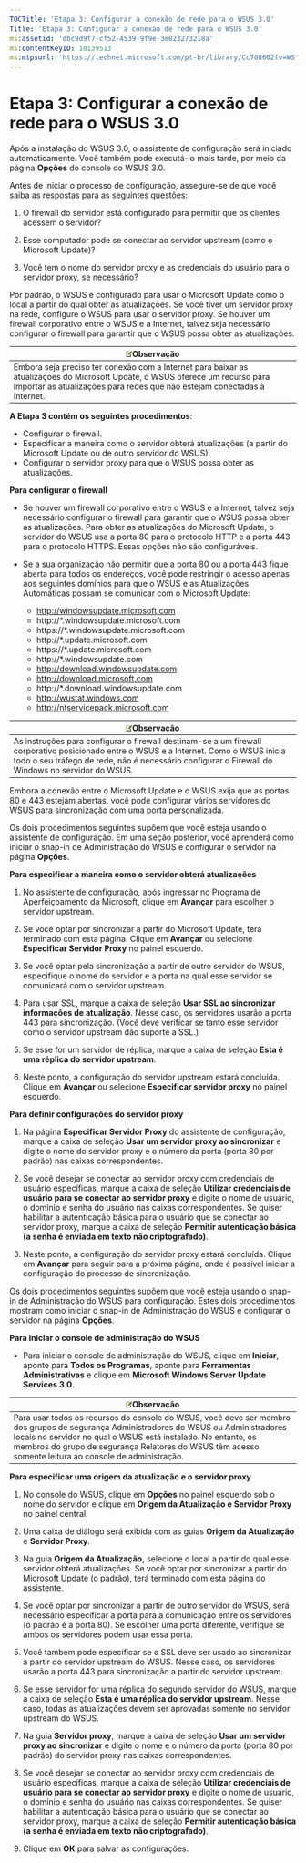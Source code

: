 ```yaml
---
TOCTitle: 'Etapa 3: Configurar a conexão de rede para o WSUS 3.0'
Title: 'Etapa 3: Configurar a conexão de rede para o WSUS 3.0'
ms:assetid: 'dbc9d9f7-cf52-4539-9f9e-3e823273218a'
ms:contentKeyID: 18139513
ms:mtpsurl: 'https://technet.microsoft.com/pt-br/library/Cc708602(v=WS.10)'
---
```


Etapa 3: Configurar a conexão de rede para o WSUS 3.0
=====================================================

Após a instalação do WSUS 3.0, o assistente de configuração será iniciado automaticamente. Você também pode executá-lo mais tarde, por meio da página **Opções** do console do WSUS 3.0.

Antes de iniciar o processo de configuração, assegure-se de que você saiba as respostas para as seguintes questões:

1. O firewall do servidor está configurado para permitir que os clientes acessem o servidor?

2. Esse computador pode se conectar ao servidor upstream (como o Microsoft Update)?

3. Você tem o nome do servidor proxy e as credenciais do usuário para o servidor proxy, se necessário?

Por padrão, o WSUS é configurado para usar o Microsoft Update como o local a partir do qual obter as atualizações. Se você tiver um servidor proxy na rede, configure o WSUS para usar o servidor proxy. Se houver um firewall corporativo entre o WSUS e a Internet, talvez seja necessário configurar o firewall para garantir que o WSUS possa obter as atualizações.

| ![](images/Cc708602.note(WS.10).gif)Observação                                                                                                                               |
|-----------------------------------------------------------------------------------------------------------------------------------------------------------------------------------------------------------|
| Embora seja preciso ter conexão com a Internet para baixar as atualizações do Microsoft Update, o WSUS oferece um recurso para importar as atualizações para redes que não estejam conectadas à Internet. |

**A Etapa 3 contém os seguintes procedimentos**:

-   Configurar o firewall.
-   Especificar a maneira como o servidor obterá atualizações (a partir do Microsoft Update ou de outro servidor do WSUS).
-   Configurar o servidor proxy para que o WSUS possa obter as atualizações.

**Para configurar o firewall**
-   Se houver um firewall corporativo entre o WSUS e a Internet, talvez seja necessário configurar o firewall para garantir que o WSUS possa obter as atualizações. Para obter as atualizações do Microsoft Update, o servidor do WSUS usa a porta 80 para o protocolo HTTP e a porta 443 para o protocolo HTTPS. Essas opções não são configuráveis.

-   Se a sua organização não permitir que a porta 80 ou a porta 443 fique aberta para todos os endereços, você pode restringir o acesso apenas aos seguintes domínios para que o WSUS e as Atualizações Automáticas possam se comunicar com o Microsoft Update:

    -   http://windowsupdate.microsoft.com
    -   http://\*.windowsupdate.microsoft.com
    -   https://\*.windowsupdate.microsoft.com
    -   http://\*.update.microsoft.com
    -   https://\*.update.microsoft.com
    -   http://\*.windowsupdate.com
    -   http://download.windowsupdate.com
    -   http://download.microsoft.com
    -   http://\*.download.windowsupdate.com
    -   http://wustat.windows.com
    -   http://ntservicepack.microsoft.com

| ![](images/Cc708602.note(WS.10).gif)Observação                                                                                                                                                                 |
|---------------------------------------------------------------------------------------------------------------------------------------------------------------------------------------------------------------------------------------------|
| As instruções para configurar o firewall destinam-se a um firewall corporativo posicionado entre o WSUS e a Internet. Como o WSUS inicia todo o seu tráfego de rede, não é necessário configurar o Firewall do Windows no servidor do WSUS. |

Embora a conexão entre o Microsoft Update e o WSUS exija que as portas 80 e 443 estejam abertas, você pode configurar vários servidores do WSUS para sincronização com uma porta personalizada.

Os dois procedimentos seguintes supõem que você esteja usando o assistente de configuração. Em uma seção posterior, você aprenderá como iniciar o snap-in de Administração do WSUS e configurar o servidor na página **Opções**.

**Para especificar a maneira como o servidor obterá atualizações**
1.  No assistente de configuração, após ingressar no Programa de Aperfeiçoamento da Microsoft, clique em **Avançar** para escolher o servidor upstream.

2.  Se você optar por sincronizar a partir do Microsoft Update, terá terminado com esta página. Clique em **Avançar** ou selecione **Especificar Servidor Proxy** no painel esquerdo.

3.  Se você optar pela sincronização a partir de outro servidor do WSUS, especifique o nome do servidor e a porta na qual esse servidor se comunicará com o servidor upstream.

4.  Para usar SSL, marque a caixa de seleção **Usar SSL ao sincronizar informações de atualização**. Nesse caso, os servidores usarão a porta 443 para sincronização. (Você deve verificar se tanto esse servidor como o servidor upstream dão suporte a SSL.)

5.  Se esse for um servidor de réplica, marque a caixa de seleção **Esta é uma réplica do servidor upstream**.

6.  Neste ponto, a configuração do servidor upstream estará concluída. Clique em **Avançar** ou selecione **Especificar servidor proxy** no painel esquerdo.

**Para definir configurações do servidor proxy**
1.  Na página **Especificar Servidor Proxy** do assistente de configuração, marque a caixa de seleção **Usar um servidor proxy ao sincronizar** e digite o nome do servidor proxy e o número da porta (porta 80 por padrão) nas caixas correspondentes.

2.  Se você desejar se conectar ao servidor proxy com credenciais de usuário específicas, marque a caixa de seleção **Utilizar credenciais de usuário para se conectar ao servidor proxy** e digite o nome de usuário, o domínio e senha do usuário nas caixas correspondentes. Se quiser habilitar a autenticação básica para o usuário que se conectar ao servidor proxy, marque a caixa de seleção **Permitir autenticação básica (a senha é enviada em texto não criptografado)**.

3.  Neste ponto, a configuração do servidor proxy estará concluída. Clique em **Avançar** para seguir para a próxima página, onde é possível iniciar a configuração do processo de sincronização.

Os dois procedimentos seguintes supõem que você esteja usando o snap-in de Administração do WSUS para configuração. Estes dois procedimentos mostram como iniciar o snap-in de Administração do WSUS e configurar o servidor na página **Opções**.

**Para iniciar o console de administração do WSUS**
-   Para iniciar o console de administração do WSUS, clique em **Iniciar**, aponte para **Todos os Programas**, aponte para **Ferramentas Administrativas** e clique em **Microsoft Windows Server Update Services 3.0**.

| ![](images/Cc708602.note(WS.10).gif)Observação                                                                                                                                                                                                                                      |
|------------------------------------------------------------------------------------------------------------------------------------------------------------------------------------------------------------------------------------------------------------------------------------------------------------------|
| Para usar todos os recursos do console do WSUS, você deve ser membro dos grupos de segurança Administradores do WSUS ou Administradores locais no servidor no qual o WSUS está instalado. No entanto, os membros do grupo de segurança Relatores do WSUS têm acesso somente leitura ao console de administração. |

**Para especificar uma origem da atualização e o servidor proxy**
1.  No console do WSUS, clique em **Opções** no painel esquerdo sob o nome do servidor e clique em **Origem da Atualização e Servidor Proxy** no painel central.

2.  Uma caixa de diálogo será exibida com as guias **Origem da Atualização** e **Servidor Proxy**.

3.  Na guia **Origem da Atualização**, selecione o local a partir do qual esse servidor obterá atualizações. Se você optar por sincronizar a partir do Microsoft Update (o padrão), terá terminado com esta página do assistente.

4.  Se você optar por sincronizar a partir de outro servidor do WSUS, será necessário especificar a porta para a comunicação entre os servidores (o padrão é a porta 80). Se escolher uma porta diferente, verifique se ambos os servidores podem usar essa porta.

5.  Você também pode especificar se o SSL deve ser usado ao sincronizar a partir do servidor upstream do WSUS. Nesse caso, os servidores usarão a porta 443 para sincronização a partir do servidor upstream.

6.  Se esse servidor for uma réplica do segundo servidor do WSUS, marque a caixa de seleção **Esta é uma réplica do servidor upstream**. Nesse caso, todas as atualizações devem ser aprovadas somente no servidor upstream do WSUS.

7.  Na guia **Servidor proxy**, marque a caixa de seleção **Usar um servidor proxy ao sincronizar** e digite o nome e o número da porta (porta 80 por padrão) do servidor proxy nas caixas correspondentes.

8.  Se você desejar se conectar ao servidor proxy com credenciais de usuário específicas, marque a caixa de seleção **Utilizar credenciais de usuário para se conectar ao servidor proxy** e digite o nome de usuário, o domínio e senha do usuário nas caixas correspondentes. Se quiser habilitar a autenticação básica para o usuário que se conectar ao servidor proxy, marque a caixa de seleção **Permitir autenticação básica (a senha é enviada em texto não criptografado)**.

9.  Clique em **OK** para salvar as configurações.
